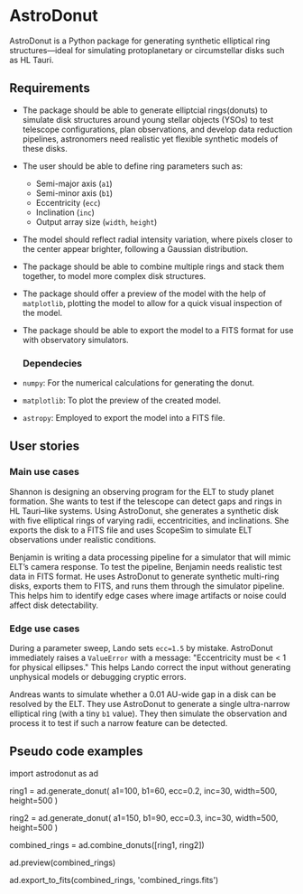 # AstroDonut
AstroDonut is a Python package for generating synthetic elliptical ring structures—ideal for simulating protoplanetary or circumstellar disks such as HL Tauri. 

## Requirements
- The package should be able to generate elliptcial rings(donuts) to simulate disk structures around young stellar objects (YSOs) to test telescope configurations, plan observations, and develop data reduction pipelines, astronomers need realistic yet flexible synthetic models of these disks.
- The user should be able to define ring parameters such as:
  - Semi-major axis (`a1`)
  - Semi-minor axis (`b1`)
  - Eccentricity (`ecc`)
  - Inclination (`inc`)
  - Output array size (`width`, `height`)
- The model should reflect radial intensity variation, where pixels closer to the center appear brighter, following a Gaussian distribution.
- The package should be able to combine multiple rings and stack them together, to model more complex disk structures.
- The package should offer a preview of the model with the help of `matplotlib`, plotting the model to allow for a quick visual inspection of the model.
- The package should be able to export the model to a FITS format for use with observatory simulators.

  ### Dependecies
- `numpy`: For the numerical calculations for generating the donut.
- `matplotlib`: To plot the preview of the created model.
- `astropy`: Employed to export the model into a FITS file.

## User stories

### Main use cases

Shannon is designing an observing program for the ELT to study planet formation. She wants to test if the telescope can detect gaps and rings in HL Tauri–like systems. Using AstroDonut, she generates a synthetic disk with five elliptical rings of varying radii, eccentricities, and inclinations. She exports the disk to a FITS file and uses ScopeSim to simulate ELT observations under realistic conditions.

Benjamin is writing a data processing pipeline for a simulator that will mimic ELT’s camera response. To test the pipeline, Benjamin needs realistic test data in FITS format. He uses AstroDonut to generate synthetic multi-ring disks, exports them to FITS, and runs them through the simulator pipeline. This helps him to identify edge cases where image artifacts or noise could affect disk detectability.
### Edge use cases

During a parameter sweep, Lando sets `ecc=1.5` by mistake. AstroDonut immediately raises a `ValueError` with a message:
"Eccentricity must be < 1 for physical ellipses."
This helps Lando correct the input without generating unphysical models or debugging cryptic errors.

Andreas wants to simulate whether a 0.01 AU-wide gap in a disk can be resolved by the ELT. They use AstroDonut to generate a single ultra-narrow elliptical ring (with a tiny `b1` value). They then simulate the observation and process it to test if such a narrow feature can be detected.

## Pseudo code examples

import astrodonut as ad

ring1 = ad.generate_donut(
    a1=100, b1=60, ecc=0.2, inc=30, width=500, height=500
)

ring2 = ad.generate_donut(
    a1=150, b1=90, ecc=0.3, inc=30, width=500, height=500
)

combined_rings = ad.combine_donuts([ring1, ring2])

ad.preview(combined_rings)

ad.export_to_fits(combined_rings, 'combined_rings.fits')

